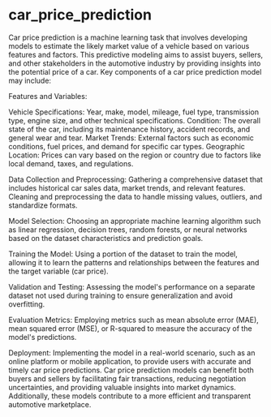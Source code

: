 # car_price_prediction
 Car price prediction is a machine learning task that involves developing models to estimate the likely market value of a vehicle based on various features and factors. This predictive modeling aims to assist buyers, sellers, and other stakeholders in the automotive industry by providing insights into the potential price of a car.
Key components of a car price prediction model may include:

Features and Variables:

Vehicle Specifications: Year, make, model, mileage, fuel type, transmission type, engine size, and other technical specifications.
Condition: The overall state of the car, including its maintenance history, accident records, and general wear and tear.
Market Trends: External factors such as economic conditions, fuel prices, and demand for specific car types.
Geographic Location: Prices can vary based on the region or country due to factors like local demand, taxes, and regulations.

Data Collection and Preprocessing:
Gathering a comprehensive dataset that includes historical car sales data, market trends, and relevant features.
Cleaning and preprocessing the data to handle missing values, outliers, and standardize formats.

Model Selection:
Choosing an appropriate machine learning algorithm such as linear regression, decision trees, random forests, or neural networks based on the dataset characteristics and prediction goals.

Training the Model:
Using a portion of the dataset to train the model, allowing it to learn the patterns and relationships between the features and the target variable (car price).

Validation and Testing:
Assessing the model's performance on a separate dataset not used during training to ensure generalization and avoid overfitting.

Evaluation Metrics:
Employing metrics such as mean absolute error (MAE), mean squared error (MSE), or R-squared to measure the accuracy of the model's predictions.

Deployment:
Implementing the model in a real-world scenario, such as an online platform or mobile application, to provide users with accurate and timely car price predictions.
Car price prediction models can benefit both buyers and sellers by facilitating fair transactions, reducing negotiation uncertainties, and providing valuable insights into market dynamics. Additionally, these models contribute to a more efficient and transparent automotive marketplace.
